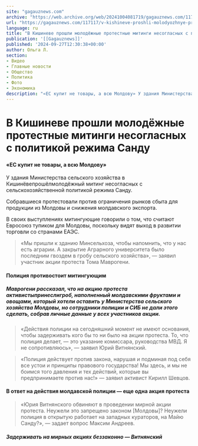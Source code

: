 ```yaml
---
site: "gagauznews.com"
archive: "https://web.archive.org/web/20241004081719/gagauznews.com/117117/v-kishineve-proshli-molodyozhnye-protestnye-mitingi-nesoglasnyh-s-politikoj-rezhima-sandu.html"
url: "https://gagauznews.com/117117/v-kishineve-proshli-molodyozhnye-protestnye-mitingi-nesoglasnyh-s-politikoj-rezhima-sandu.html"
language: ru
title: "В Кишиневе прошли молодёжные протестные митинги несогласных с политикой режима Санду"
publication: '[[Gagauznews]]'
published: '2024-09-27T12:30:38+00:00'
author: Ольга Л.
section:
- Видео
- Главные новости
- Общество
- Политика
- Фото
- Экономика
description: "«ЕС купит не товары, а всю Молдову» У здания Министерства сельского хозяйства в Кишинёве прошёл молодёжный митинг несогласных с сельскохозяйственной политикой режима Санду. Собравшиеся протестовали против ограничения рынков сбыта для продукции из Молдовы и снижения молдавского экспорта. В своих выступлениях митингующие говорили о том, что считают Евросоюз тупиком для Молдовы, поскольку видят выход в развитии торговли со странами ЕАЭС. «Мы пришли к зданию Минсельхоза, чтобы напомнить, что у нас есть аграрии. А закрытие Аграрного университета было последним гвоздем в гробу сельского хозяйства», — заявил участник акции протеста Тома Маврогени. Полиция противостоит митингующим Маврогени рассказал, что на акцию протеста активисты принесли гроб, наполненный […]"
---
```


# В Кишиневе прошли молодёжные протестные митинги несогласных с политикой режима Санду

#### «ЕС купит не товары, а всю Молдову»

У здания Министерства сельского хозяйства в Кишинёвепрошёлмолодёжный митинг несогласных с сельскохозяйственной политикой режима Санду.

Собравшиеся протестовали против ограничения рынков сбыта для продукции из Молдовы и снижения молдавского экспорта.

В своих выступлениях митингующие говорили о том, что считают Евросоюз тупиком для Молдовы, поскольку видят выход в развитии торговли со странами ЕАЭС.

> «Мы пришли к зданию Минсельхоза, чтобы напомнить, что у нас есть аграрии. А закрытие Аграрного университета было последним гвоздем в гробу сельского хозяйства», — заявил участник акции протеста Тома Маврогени.

#### Полиция противостоит митингующим

##### Маврогени рассказал, что на акцию протеста активистыпринеслигроб, наполненный молдавскими фруктами и овощами, который хотели оставить у Министерства сельского хозяйства Молдовы, но сотрудники полиции и СИБ не дали этого сделать, собрав личные данные у всех участников акции.

> «Действия полиции на сегодняшний момент не имеют основания, чтобы задерживать кого бы то ни было на акции протеста. То, что полиция делает, — это указание комиссара, руководства МВД. Я не сопротивляюсь», — заявил Юрий Витнянский.

> «Полиция действует против закона, нарушая и подминая под себя все устои и принципы правового государства! Мы здесь, и мы не боимся того давления и тех действий, которые вы предпринимаете против нас!» — заявил активист Кирилл Шевцов.

#### В ответ на действия молдавской полиции — еще одна акция протеста

> «Юрия Витнянского обвиняют в проведении мирной акции протеста. Неужели это запрещено законом [Молдовы]? Неужели полиция в открытую работает на западных кураторов, на Майю Санду?», — задает вопрос Максим Андреев.

##### Задерживать на мирных акциях беззаконно — Витнянский